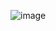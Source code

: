 ![image](https://user-images.githubusercontent.com/63789702/187476027-7a6d94fb-0ba8-40b5-a066-d3d6ad35f6f1.png)
